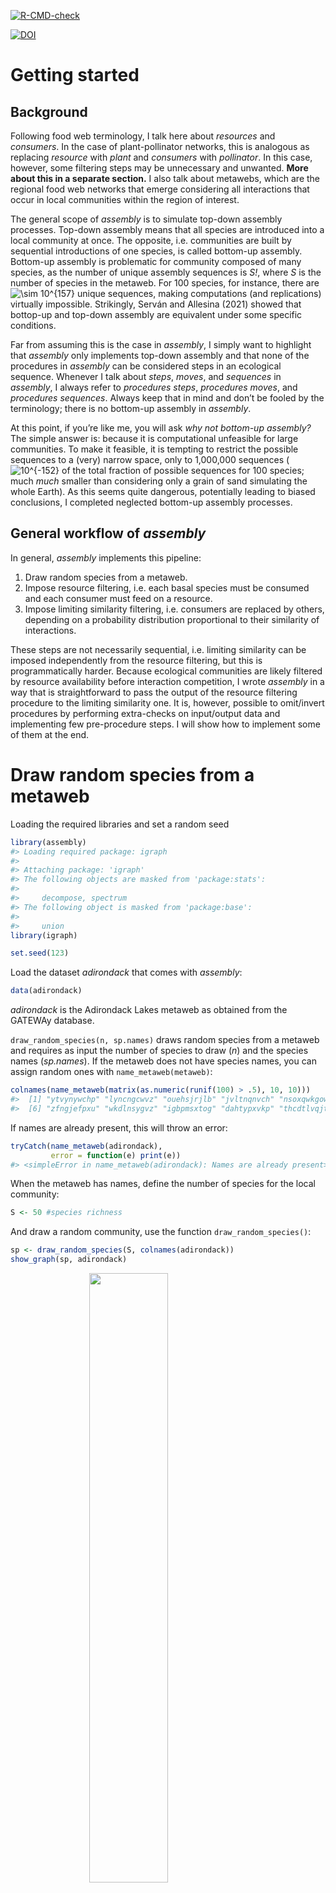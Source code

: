 
<!-- badges: start -->

[![R-CMD-check](https://github.com/emilio-berti/assembly/workflows/R-CMD-check/badge.svg)](https://github.com/emilio-berti/assembly/actions)

[![DOI](https://zenodo.org/badge/454057297.svg)](https://zenodo.org/badge/latestdoi/454057297)

<!-- badges: end -->
<!-- README.md is generated from README.Rmd. Please edit that file -->

# Getting started

## Background

Following food web terminology, I talk here about *resources* and
*consumers*. In the case of plant-pollinator networks, this is analogous
as replacing *resource* with *plant* and *consumers* with *pollinator*.
In this case, however, some filtering steps may be unnecessary and
unwanted. **More about this in a separate section.** I also talk about
metawebs, which are the regional food web networks that emerge
considering all interactions that occur in local communities within the
region of interest.

The general scope of *assembly* is to simulate top-down assembly
processes. Top-down assembly means that all species are introduced into
a local community at once. The opposite, i.e. communities are built by
sequential introductions of one species, is called bottom-up assembly.
Bottom-up assembly is problematic for community composed of many
species, as the number of unique assembly sequences is *S!*, where *S*
is the number of species in the metaweb. For 100 species, for instance,
there are
![\\sim 10^{157}](https://latex.codecogs.com/png.image?%5Cdpi%7B110%7D&space;%5Cbg_white&space;%5Csim%2010%5E%7B157%7D "\sim 10^{157}")
unique sequences, making computations (and replications) virtually
impossible. Strikingly, Serván and Allesina (2021) showed that bottop-up
and top-down assembly are equivalent under some specific conditions.

Far from assuming this is the case in *assembly*, I simply want to
highlight that *assembly* only implements top-down assembly and that
none of the procedures in *assembly* can be considered steps in an
ecological sequence. Whenever I talk about *steps*, *moves*, and
*sequences* in *assembly*, I always refer to *procedures steps*,
*procedures moves*, and *procedures sequences*. Always keep that in mind
and don’t be fooled by the terminology; there is no bottom-up assembly
in *assembly*.

At this point, if you’re like me, you will ask *why not bottom-up
assembly?* The simple answer is: because it is computational unfeasible
for large communities. To make it feasible, it is tempting to restrict
the possible sequences to a (very) narrow space, only to 1,000,000
sequences
(![10^{-152}](https://latex.codecogs.com/png.image?%5Cdpi%7B110%7D&space;%5Cbg_white&space;10%5E%7B-152%7D "10^{-152}")
of the total fraction of possible sequences for 100 species; much *much*
smaller than considering only a grain of sand simulating the whole
Earth). As this seems quite dangerous, potentially leading to biased
conclusions, I completed neglected bottom-up assembly processes.

## General workflow of *assembly*

In general, *assembly* implements this pipeline:

1.  Draw random species from a metaweb.
2.  Impose resource filtering, i.e. each basal species must be consumed
    and each consumer must feed on a resource.
3.  Impose limiting similarity filtering, i.e. consumers are replaced by
    others, depending on a probability distribution proportional to
    their similarity of interactions.

These steps are not necessarily sequential, i.e. limiting similarity can
be imposed independently from the resource filtering, but this is
programmatically harder. Because ecological communities are likely
filtered by resource availability before interaction competition, I
wrote *assembly* in a way that is straightforward to pass the output of
the resource filtering procedure to the limiting similarity one. It is,
however, possible to omit/invert procedures by performing extra-checks
on input/output data and implementing few pre-procedure steps. I will
show how to implement some of them at the end.

# Draw random species from a metaweb

Loading the required libraries and set a random seed

``` r
library(assembly)
#> Loading required package: igraph
#> 
#> Attaching package: 'igraph'
#> The following objects are masked from 'package:stats':
#> 
#>     decompose, spectrum
#> The following object is masked from 'package:base':
#> 
#>     union
library(igraph)

set.seed(123)
```

Load the dataset *adirondack* that comes with *assembly*:

``` r
data(adirondack)
```

*adirondack* is the Adirondack Lakes metaweb as obtained from the
GATEWAy database.

`draw_random_species(n, sp.names)` draws random species from a metaweb
and requires as input the number of species to draw (*n*) and the
species names (*sp.names*). If the metaweb does not have species names,
you can assign random ones with `name_metaweb(metaweb)`:

``` r
colnames(name_metaweb(matrix(as.numeric(runif(100) > .5), 10, 10)))
#>  [1] "ytvynywchp" "lyncngcwvz" "ouehsjrjlb" "jvltnqnvch" "nsoxqwkgow"
#>  [6] "zfngjefpxu" "wkdlnsygvz" "igbpmsxtog" "dahtypxvkp" "thcdtlvqjt"
```

If names are already present, this will throw an error:

``` r
tryCatch(name_metaweb(adirondack),
         error = function(e) print(e))
#> <simpleError in name_metaweb(adirondack): Names are already present>
```

When the metaweb has names, define the number of species for the local
community:

``` r
S <- 50 #species richness
```

And draw a random community, use the function `draw_random_species()`:

``` r
sp <- draw_random_species(S, colnames(adirondack))
show_graph(sp, adirondack)
```

<img src="man/figures/README-random-1.png" width="50%" style="display: block; margin: auto;" />

## Hidden functions

There are several hidden functions in *assembly*. The reason there are
hidden functions is because there is no need to call them directly.
Hidden functions can be accessed by prefixing the `assembly:::` (three
colon, not two). All hidden functions start with a dot `.`,
e.g. `assembly:::.basals()`.

In general, you should not be bothered by hidden functions and should
not call them directly, unless you have a good understanding of how they
operate. Nevertheless, I summarize them for clarity.

`assembly:::.basals()` get all basal species in the metaweb, and is
equivalent to subset the names of the metaweb where
`colSums(metaweb) == 0`:

``` r
identical(
  sort(intersect(assembly:::.basals(adirondack), sp)),
  sort(intersect(colnames(adirondack)[colSums(adirondack) == 0], sp))
)
#> [1] TRUE
```

`assembly:::.consumers()` and `assembly:::.top()` return the consumers
and top consumers of the metaweb, respectively.

`assembly:::.find_isolated()` returns the species that are isolated in
the local community:

``` r
assembly:::.find_isolated(sp, adirondack)
#> [1] "Halotheca sp."             "Conochiloides hippocrepis"
#> [3] "Keratella serrulata"       "Ceriodaphnia quadrangula" 
#> [5] "Polyarthra euryptera"      "Lepadella triptera"       
#> [7] "Prosopium cylindraceum"    "Catostomus catostomus"
```

`assembly:::.find_replacements()` find suitable replacement for the
isolated species:

``` r
assembly:::.find_replacements(sp,
                              assembly:::.find_isolated(sp, adirondack),
                              adirondack,
                              keep.n.basal = TRUE)
#> [1] "Ploesoma hudsoni"            "fish fry"                   
#> [3] "Salmo rutta"                 "Conochiloides unicornis"    
#> [5] "Keratella crassa"            "Coregonus artedii"          
#> [7] "Salvelinus fontinalis small" "Chroococcus sp."
```

If *keep.n.basal* is TRUE (default = FALSE), then the original number of
basal species will not change.

`assembly:::.move()` performs a move in the limiting similarity
procedure (more about this later):

``` r
tryCatch(assembly:::.move(sp, adirondack, t = 1),
         error = function(e) print(e))
#> <simpleError in assembly:::.move(sp, adirondack, t = 1): Isolated species detected in input>
```

This call to `assembly:::.move()` fails because isolated species are
detected in the input. This is a desired property of the function,
i.e. it fails when there is an unexpected behavior. All hidden functions
have some kind of behavior-check, which is a safety net to assure the
code is doing what you asked for.

Finally, `assembly:::.components()` returns the number of connected
components in the graph of the local community:

``` r
assembly:::.components(sp, adirondack)
#> [1] 5
```

Usually, a proper food web has only one component, i.e. all species are
connected by a path. Having more than one component means that the food
web is actually made of several disconnected communities. In the case
above, it also means that at least one of this disconnected communities
is composed of only one isolated species.

# Resouce filtering

To impose the resource filtering, call the function
`resource_filtering()`. This takes as input the species names
(*sp.names*), the metaweb (*metaweb*), and an optional argument
*keep.n.basal* to specify weather the original number of basal species
should be kept constant (default = `FALSE`). **NOTE this may not be
implemented correctly**

Behind the curtain, `resource_filtering()` calls the hidden functions as
a way to compress code and make it consistent. That’s why you shouldn’t
bother too much about hidden functions: they’re there because they’re
useful in the development of the package, rather than for your usage. If
they’re useful for you and you understand how they work, use them.

``` r
sp_resource <- resource_filtering(sp, adirondack, keep.n.basal = TRUE)
show_graph(sp_resource, adirondack)
```

<img src="man/figures/README-resource-1.png" width="50%" style="display: block; margin: auto;" />

Now the local community is fully connected, i.e. basal species always
have a consumer and consumers always have an available resource. It’s
possible to check this manually calling the hidden functions and working
on the adjacency matrix of the local community:

``` r
bas <- intersect(sp_resource, assembly:::.basals(adirondack))
cons <- intersect(sp_resource, assembly:::.consumers(adirondack))
all(rowSums(adirondack[bas, cons]) > 0)
#> [1] TRUE
all(colSums(adirondack[union(bas, cons), cons]) > 0)
#> [1] TRUE
```

Usually you don’t need to perform these checks, as I implemented them
within `resource_filtering()`. I also implemented a check for
disconnected components, to make sure that the resulting community has
no isolated species and only one actual community.

Bonus: because of these checks, now it is safe to perform a move of the
limiting similarity procedure:

``` r
assembly:::.move(sp_resource, adirondack, t = 1)
#>  [1] "Cosmarium sp."               "Alona costata"              
#>  [3] "Anabaena flos-aquae"         "Fragilaria sp."             
#>  [5] "Holopedium gibberum"         "Quadrigula closterioides"   
#>  [7] "Crucigenia quadrata"         "Chlamydomonas sp."          
#>  [9] "Chrysosphaerella longispina" "Euchlanis sp."              
#> [11] "Arthrodesmus octocornis"     "Euglena acus"               
#> [13] "Cyclops scutifer"            "Polyarthra major"           
#> [15] "Staurastrum megacanthum"     "Scenedesmus sp."            
#> [17] "Crucigenia crucifera"        "Bosmina longirostris"       
#> [19] "Ascomorpha ecaudis"          "Sida crystallina"           
#> [21] "Pediastrum tetras"           "Rhinichthys atratulus"      
#> [23] "Schroederia setigera"        "Dinobryon sp."              
#> [25] "Cocconeia sp."               "Euastrum sp."               
#> [27] "Fragilaria crotonensis"      "Sphaerocystis schroeteri"   
#> [29] "Peridinium wisconsinense"    "Oncorhynchus mykiss"        
#> [31] "Daphnia galeata"             "Micropterus salmoides"      
#> [33] "Peridinium limbatum"         "Microsystis sp."            
#> [35] "Pimephales promelas"         "Tropocyclops prasinus"      
#> [37] "Peridinium inconspicuum"     "Carteria sp."               
#> [39] "Tabellaria flocculosa"       "Aphanothece sp."            
#> [41] "Diatoma sp."                 "Micrasterias sp."           
#> [43] "Diaphanosoma birgei"         "Salmo rutta"                
#> [45] "Kelicottia bostoniensis"     "fish fry"                   
#> [47] "Ankistrodesmus spiralis"     "Diaptomus minutus"          
#> [49] "Colletheca mutabilis"        "Lepomis gibbosus"
```

# Limiting similarity filtering

The limiting similarity filtering is composed of a series of individuals
moves:

1.  A metric
    (![J](https://latex.codecogs.com/png.image?%5Cdpi%7B110%7D&space;%5Cbg_white&space;J "J"))
    representing the similarity of interaction is calculated for each
    species in the community.
2.  One species is removed with probability proportional to their
    ![J](https://latex.codecogs.com/png.image?%5Cdpi%7B110%7D&space;%5Cbg_white&space;J "J").
3.  The species removed is replaced by another species selected at
    random from the metaweb.

Each move can then be accepted of discarded based on a probabilistic
acceptance criterion, the Metropolis-Hasting algorithm (see below for
details). If the move is accepted, the new community will differ from
the starting one only in the removed/replaced species. If the move is
discarded, the new community is identical to the starting one. Each move
takes as input the community of the previous move (or the initial
community for the first move) and returns as output the new community
(or the original one).

The limiting similarity procedure is simply a series of moves (accepted
or not). The starting community for the limiting similarity procedure is
usually a community that has undergone already a resource filtering,
imposing thus that trophic competition comes after resource
availability. However, it is possible to skip the resource filtering
step; the only requirement of the starting community for the limiting
similarity filtering is that it does not have isolated species and has
only one connected components.

To impose the limiting similariy filtering, call the function
`similarity_filtering()`. This function requires the species names as
input (*sp.names*), the metaweb (*metaweb*), the argument *t* (default =
0), which is the temperature of the Metropolis-Hastings algorithm, and
*max.iter* (default = 1,000), which is the maximum number of moves
allowed.

``` r
sp_sim <- similarity_filtering(sp_resource, adirondack, t = 1, max.iter = 10)
show_graph(sp_sim, adirondack)
```

<img src="man/figures/README-limiting-1.png" width="50%" style="display: block; margin: auto;" />

## Metropolis-Hasting algorithm

To accept a move, it must pass a Metropolis-Hasting algorithm. If the
similarity of the new community is lower than the similarity of the old
one, the move is always accepted. When the new similarity is higher than
the old similarity, the move is accepted if:

![
exp \\left\[ \\left( 1 - \\frac{similarity\_{new}}{similarity\_{old}} \\right) \\frac{1}{t} \\right\]&gt; \\mathcal{U}(0, 1)
](https://latex.codecogs.com/png.image?%5Cdpi%7B110%7D&space;%5Cbg_white&space;%0Aexp%20%5Cleft%5B%20%5Cleft%28%201%20-%20%5Cfrac%7Bsimilarity_%7Bnew%7D%7D%7Bsimilarity_%7Bold%7D%7D%20%5Cright%29%20%5Cfrac%7B1%7D%7Bt%7D%20%5Cright%5D%3E%20%5Cmathcal%7BU%7D%280%2C%201%29%0A "
exp \left[ \left( 1 - \frac{similarity_{new}}{similarity_{old}} \right) \frac{1}{t} \right]> \mathcal{U}(0, 1)
")

This means that, even when the new similarity is higher than the old one
and the new community has species with increased similarity of
interaction, it can still be accepted as a valid move based on a
probability density function. The probability of acceptance depends on
how much the new similarity is higher than the old one and by the
temperature parameter *t*. For increasing *t*, it is more likely to
accept a non-favorable move:

``` r
temp <- 10 ^ seq(-2, 1, by = .1)
ratio <- 10 ^ seq(-1, 2, by = .1)

move <- rep(NA, length(temp) * length(ratio))
i <- 1
for (t in temp){
  for (x in ratio) {
    move[i] <- metropolis.hastings(1, x, t)
    i <- i + 1
  }
}

d <- data.frame(Temp = rep(temp, each = length(ratio)),
                Ratio = rep(ratio, length(temp)),
                Move = as.numeric(move))
cols <- colorRampPalette(c("steelblue", "tomato"))
cols <- cols(length(unique(d$Temp)))
pal <- adjustcolor(cols, alpha.f = .2)
pal <- pal[sapply(d$Temp, \(x) which(unique(d$Temp) == x))]
plot(log10(d$Ratio), jitter(d$Move, factor = .2), 
     xlab = "Similiarity ratio (new / old)",
     ylab = "Accepted move",
     col = pal, pch = 20, frame = FALSE)
for (t in unique(d$Temp)) {
  x <- log10(d$Ratio[d$Temp == t])
  y <- d$Move[d$Temp == t]
  fit <- loess(y ~ x)
  lines(fit$x, fit$fitted, col = cols[which(unique(d$Temp) == t)])
}
legend(-1, .7, legend = seq(-2, 1, by = .5), 
       fill = colorRampPalette(c("steelblue", "tomato"))(7),
       title = "log10(t)")
```

<img src="man/figures/README-metro-1.png" width="80%" style="display: block; margin: auto;" />

The reason to include this algorithm is to avoid a purely deterministic
procedure and include some stochasticity in the process. However, if
this is unwanted, it can be removed (and the process made purely
deterministic), by specifying a very high temperature parameter *t*:

``` r
table(sapply(seq_len(1000), \(x) metropolis.hastings(1, 1e3, t = 1e9)))
#> 
#> TRUE 
#> 1000
```

# References

<div id="refs" class="references csl-bib-body hanging-indent">

<div id="ref-servan2021tractable" class="csl-entry">

Serván, Carlos A, and Stefano Allesina. 2021. “Tractable Models of
Ecological Assembly.” *Ecology Letters* 24 (5): 1029–37.

</div>

</div>
